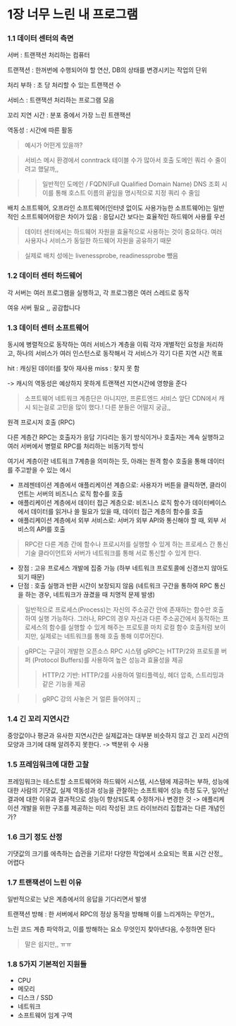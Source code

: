 # 1장 너무 느린 내 프로그램

### 1.1 데이터 센터의 측면

서버 : 트랜잭션 처리하는 컴퓨터

트랜잭션 : 한꺼번에 수행되어야 할 연산, DB의 상태를 변경시키는 작업의 단위

처리 부하 : 초 당 처리할 수 있는 트랜잭션 수 

서비스 : 트랜잭션 처리하는 프로그램 모음

꼬리 지연 시간 : 분포 중에서 가장 느린 트랜잭션

역동성 : 시간에 따른 활동

> 예시가 어떤게 있을까? 

> 서비스 메시 환경에서 conntrack 테이블 수가 많아서 호출 도메인 쿼리 수 줄이려고 했달까,,

>> 일반적인 도메인 / FQDN(Full Qualified Domain Name) DNS 조회 시 이를 통해 호스트 이름의 끝임을 명시적으로 지정 쿼리 수 줄임

배치 소프트웨어, 오프라인 소프트웨어(인터넷 없이도 사용가능한 소프트웨어)는 일반적인 소프트웨어어랑은 차이가 있음 : 응답시간 보다는 효율적인 하드웨어 사용률 우선
>  데이터 센터에서는 하드웨어 자원을 효율적으로 사용하는 것이 중요하다. 여러 사용자나 서비스가 동일한 하드웨어 자원을 공유하기 때문

>  실제로 배치 성에는 livenessprobe, readinessprobe 뺐음

### 1.2 데이터 센터 하드웨어

각 서버는 여러 프로그램을 실행하고, 각 프로그램은 여러 스레드로 동작

여유 서버 필요 ,, 공감합니다


### 1.3 데이터 센터 소프트웨어

동시에 병렬적으로 동작하는 여러 서비스가 계층을 이뤄 각자 개별적인 요청을 처리하고, 하나의 서비스가 여러 인스턴스로 동작해서 각 서비스가 각기 다른 지연 시간 목표

hit : 캐싱된 데이터를 찾아 재사용
miss : 찾지 못 함

-> 캐시의 역동성은 예상하지 못하게 트랜잭션 지연시간에 영향을 준다
> 소프트웨어 네트워크 계층단은 아니지만, 프론트엔드 서비스 앞단 CDN에서 캐시 되는걸로 고민을 많이 했다.! 다른 분들은 어떨지 궁금,,

원격 프로시저 호출 (RPC)

다른 계층간 RPC는 호출자가 응답 기다리는 동기 방식이거나 호출자는 계속 실행하고 여러 서버에서 병렬로 RPC를 처리하는 비동기적 방식

여기서 계층이란 네트워크 7계층을 의미하는 듯, 아래는 원격 함수 호출을 통해 데이터를 주고받을 수 있는 에시

- 프레젠테이션 계층에서 애플리케이션 계층으로: 사용자가 버튼을 클릭하면, 클라이언트는 서버의 비즈니스 로직 함수를 호출
- 애플리케이션 계층에서 데이터 접근 계층으로: 비즈니스 로직 함수가 데이터베이스에서 데이터를 읽거나 쓸 필요가 있을 때, 데이터 접근 계층의 함수를 호출
- 애플리케이션 계층에서 외부 서비스로: 서버가 외부 API와 통신해야 할 때, 외부 서비스의 API를 호출

> RPC란 다른 계층 간에 함수나 프로시저를 실행할 수 있게 하는 프로세스 간 통신 기술 클라이언트와 서버가 네트워크를 통해 서로 통신할 수 있게 한다.
- 장점 : 고유 프로세스 개발에 집중 가능 (하부 네트워크 프로토콜에 신경쓰지 않아도 되기 때문)
- 단점 : 호출 실행과 반환 시간이 보장되지 않음 (네트워크 구간을 통하여 RPC 통신을 하는 경우, 네트워크가 끊겼을 때 치명적 문제 발생)

> 일반적으로 프로세스(Process)는 자신의 주소공간 안에 존재하는 함수만 호출하여 실행 가능하다. 그러나, RPC의 경우 자신과 다른 주소공간에서 동작하는 프로세스의 함수를 실행할 수 있게 해주는 프로토콜 마치 로컬 함수 호출처럼 보이지만, 실제로는 네트워크를 통해 호출 통해 이루어진다.

> gRPC는 구글이 개발한 오픈소스 RPC 시스템 gRPC는 HTTP/2와 프로토콜 버퍼 (Protocol Buffers)를 사용하여 높은 성능과 효율성을 제공
>> HTTP/2 기반: HTTP/2를 사용하여 멀티플렉싱, 헤더 압축, 스트리밍과 같은 기능을 제공

>> gRPC 강의 사놓은 거 얼른 들어야지 ;;

### 1.4 긴 꼬리 지연시간

중앙값이나 평균과 유사한 지연시간은 실제값과는 대부분 비슷하지 않고 긴 꼬리 시간의 모양과 크기에 대해 알려주지 못한다. -> 백분위 수 사용


### 1.5 프레임워크에 대한 고찰

프레임워크는 테스트할 소프트웨어와 하드웨어 시스템, 시스템에 제공하는 부하, 성능에 대한 사람의 기댓값, 실제 역동성과 성능을 관찰하는 소프트웨어 성능 측정 도구, 일어난 결과에 대한 이유과 결과적으로 성능이 향상되도록 수정하거나 변경한 것
-> 애플리케이션 개발을 위한 구조를 제공하는 미리 작성된 코드 라이브러리 집합과는 다른 개념인가?

### 1.6 크기 정도 산정

기댓값의 크기를 에측하는 습관을 기르자! 다양한 작업에서 소요되는 목표 시간 산정,, 어렵다

### 1.7 트랜잭션이 느린 이유

일반적으로는 낮은 계층에서의 응답을 기다리면서 발생

트랜잭션 방해 : 한 서버에서 RPC의 정상 동작을 방해해 이를 느리게하는 무언가,, 

느린 코드 계층 파악하고, 이를 방해하는 요소 무엇인지 찾아낸다음, 수정하면 된다
> 말은 쉽지만,, ㅠㅠ

### 1.8 5가지 기본적인 지원들

- CPU
- 메모리
- 디스크 / SSD
- 네트워크
- 소프트웨어 임계 구역
